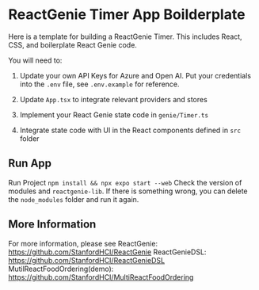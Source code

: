 # ReactGenie Timer App Boilderplate

Here is a template for building a ReactGenie Timer. 
This includes React, CSS, and boilerplate React Genie code.

You will need to:
1. Update your own API Keys for Azure and Open AI.
Put your credentials into the `.env` file, see `.env.example` for reference.

2. Update `App.tsx` to integrate relevant providers and stores

3. Implement your React Genie state code in `genie/Timer.ts`

4. Integrate state code with UI in the React components defined in `src` folder

## Run App
Run Project `npm install && npx expo start --web`
Check the version of modules and `reactgenie-lib`. If there is something wrong, you can delete the `node_modules` folder and run it again.


## More Information
For more information, please see 
ReactGenie: https://github.com/StanfordHCI/ReactGenie
ReactGenieDSL: https://github.com/StanfordHCI/ReactGenieDSL
MutilReactFoodOrdering(demo): https://github.com/StanfordHCI/MultiReactFoodOrdering


